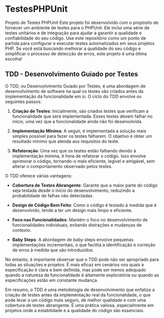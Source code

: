 # TestesPHPUnit
Projeto de Testes PHPUnit
Este projeto foi desenvolvido com o propósito de fornecer um ambiente de testes para o PHPUnit. Ele inclui uma série de testes unitários e de integração para ajudar a garantir a qualidade e confiabilidade do seu código. Use este repositório como um ponto de partida para configurar e executar testes automatizados em seus projetos PHP. Se você está buscando melhorar a qualidade do seu código e simplificar o processo de detecção de erros, este projeto é uma ótima escolha!

## TDD - Desenvolvimento Guiado por Testes

O TDD, ou Desenvolvimento Guiado por Testes, é uma abordagem de desenvolvimento de software na qual os testes são criados antes da implementação da funcionalidade em si. O ciclo do TDD envolve os seguintes passos:

1. **Criação de Testes**: Inicialmente, são criados testes que verificam a funcionalidade que será implementada. Esses testes devem falhar no início, uma vez que a funcionalidade ainda não foi desenvolvida.

2. **Implementação Mínima**: A seguir, é implementada a solução mais simples possível para fazer os testes falharem. O objetivo é obter um resultado mínimo que atenda aos requisitos do teste.

3. **Refatoração**: Uma vez que os testes estão falhando devido à implementação mínima, é hora de refatorar o código. Isso envolve aprimorar o código, tornando-o mais eficiente, legível e amigável, sem alterar o comportamento observado pelos testes.

O TDD oferece várias vantagens:

- **Cobertura de Testes Abrangente**: Garante que a maior parte do código seja testada desde o início do desenvolvimento, reduzindo a probabilidade de falhas não detectadas.

- **Design de Código Bem Feito**: Como o código é testado à medida que é desenvolvido, tende a ter um design mais limpo e eficiente.

- **Foco nas Funcionalidades**: Mantém o foco no desenvolvimento de funcionalidades individuais, evitando distrações e mudanças de contexto.

- **Baby Steps**: A abordagem de baby steps envolve pequenas implementações incrementais, o que facilita a identificação e correção de erros à medida que são introduzidos.

No entanto, é importante observar que o TDD pode não ser apropriado para todas as situações e projetos. É mais eficaz em cenários nos quais a especificação é clara e bem definida, mas pode ser menos adequado quando a natureza da funcionalidade é altamente exploratória ou quando as especificações estão em constante mudança.

Em resumo, o TDD é uma metodologia de desenvolvimento que enfatiza a criação de testes antes da implementação real da funcionalidade, o que pode levar a um código mais seguro, de melhor qualidade e com uma cobertura de testes abrangente. É uma prática valiosa, especialmente em projetos onde a estabilidade e a qualidade do código são essenciais.
